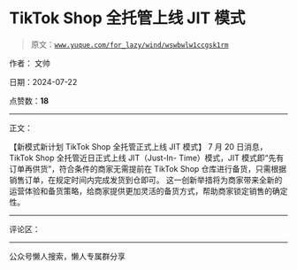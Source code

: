 # TikTok Shop 全托管上线 JIT 模式

> 原文：[`www.yuque.com/for_lazy/wind/wswbwlw1ccgsk1rm`](https://www.yuque.com/for_lazy/wind/wswbwlw1ccgsk1rm)

作者： 文帅

日期：2024-07-22

点赞数：**18**

* * *

正文：

【新模式新计划 TikTok Shop 全托管正式上线 JIT 模式】 7 月 20 日消息，TikTok Shop 全托管近日正式上线 JIT（Just-In-
Time）模式，JIT 模式即“先有订单再供货”，符合条件的商家无需提前在 TikTok Shop 仓库进行备货，只需根据销售订单，在规定时间内完成发货到仓即可。
这一创新举措将为商家带来全新的运营体验和备货策略，给商家提供更加灵活的备货方式，帮助商家锁定销售的确定性。

* * *

评论区：

* * *

公众号懒人搜索，懒人专属群分享